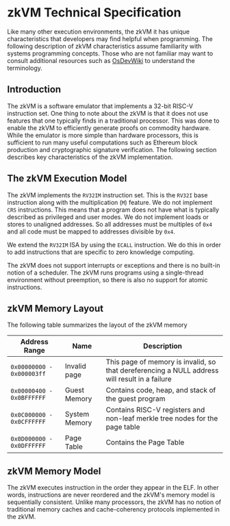 # zkVM Technical Specification

Like many other execution environments, the zkVM it has unique characteristics
that developers may find helpful when programming. The following description of
zkVM characteristics assume familiarity with systems programming concepts. Those
who are not familiar may want to consult additional resources such as
[OsDevWiki] to understand the terminology.

## Introduction

The zkVM is a software emulator that implements a 32-bit RISC-V instruction set.
One thing to note about the zkVM is that it does not use features that one
typically finds in a traditional processor. This was done to enable the zkVM to
efficiently generate proofs on commodity hardware. While the emulator is more
simple than hardware processors, this is sufficient to run many useful
computations such as Ethereum block production and cryptographic signature
verification. The following section describes key characteristics of the zkVM
implementation.

## The zkVM Execution Model

The zkVM implements the `RV32IM` instruction set. This is the `RV32I` base
instruction along with the multiplication (`M`) feature. We do not implement
`CRS` instructions. This means that a program does not have what is typically
described as privileged and user modes. We do not implement loads or stores to
unaligned addresses. So all addresses must be multiples of `0x4` and all code
must be mapped to addresses divisible by `0x4`.

We extend the `RV32IM` ISA by using the `ECALL` instruction. We do this in order
to add instructions that are specific to zero knowledge computing.

The zkVM does not support interrupts or exceptions and there is no built-in
notion of a scheduler. The zkVM runs programs using a single-thread environment
without preemption, so there is also no support for atomic instructions.

## zkVM Memory Layout

The following table summarizes the layout of the zkVM memory

| Address Range             | Name          | Description                                                                                   |
| ------------------------- | ------------- | --------------------------------------------------------------------------------------------- |
| `0x00000000 - 0x000003ff` | Invalid page  | This page of memory is invalid, so that dereferencing a NULL address will result in a failure |
| `0x00000400 - 0x0BFFFFFF` | Guest Memory  | Contains code, heap, and stack of the guest program                                           |
| `0x0C000000 - 0x0CFFFFFF` | System Memory | Contains RISC-V registers and non-leaf merkle tree nodes for the page table                   |
| `0x0D000000 - 0x0DFFFFFF` | Page Table    | Contains the Page Table                                                                       |

## zkVM Memory Model

The zkVM executes instruction in the order they appear in the ELF. In other
words, instructions are never reordered and the zkVM's memory model is
sequentially consistent. Unlike many processors, the zkVM has no notion of
traditional memory caches and cache-coherency protocols implemented in the zkVM.

[OsDevWiki]: https://wiki.osdev.org/Main_Page
